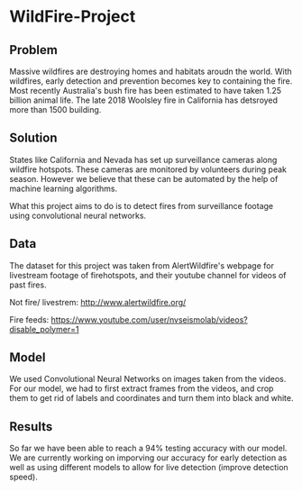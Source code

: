 # WildFire-Project
## Problem
Massive wildfires are destroying homes and habitats aroudn the world. With wildfires, early detection and prevention becomes key to containing the fire.
Most recently Australia's bush fire has been estimated to have taken 1.25 billion animal life. The late 2018 Woolsley fire in California has detsroyed more than 1500 building.

## Solution
States like California and Nevada has set up surveillance cameras along wildfire hotspots. These cameras are monitored by volunteers during peak season. However we believe that these can be automated by the help of machine learning algorithms.

What this project aims to do is to detect fires from surveillance footage using convolutional neural networks. 

## Data
The dataset for this project was taken from AlertWildfire's webpage for livestream footage of firehotspots, and their youtube channel for videos of past fires.

Not fire/ livestrem: http://www.alertwildfire.org/

Fire feeds: https://www.youtube.com/user/nvseismolab/videos?disable_polymer=1

## Model
We used Convolutional Neural Networks on images taken from the videos. For our model, we had to first extract frames from the videos, and crop them to get rid of labels and coordinates and turn them into black and white. 

## Results
So far we have been able to reach a 94% testing accuracy with our model. We are currently working on imporving our accuracy for early detection as well as using different models to allow for live detection (improve detection speed). 

